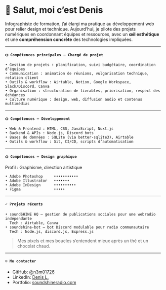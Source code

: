 # 👋 Salut, moi c’est Denis

Infographiste de formation, j’ai élargi ma pratique au développement web pour relier design et technique. Aujourd’hui, je pilote des projets numériques en coordonnant équipes et ressources, avec un **œil esthétique** et une **compréhension concrète** des technologies impliquées.

---

#### `⛭ Compétences principales – Chargé de projet`

```
• Gestion de projets : planification, suivi budgétaire, coordination d’équipes  
• Communication : animation de réunions, vulgarisation technique, relation client  
• Outils & workflow : Airtable, Notion, Google Workspace, Slack/Discord, Canva  
• Organisation : structuration de livrables, priorisation, respect des échéances  
• Culture numérique : design, web, diffusion audio et contenus multimédias  
```

---

#### `⛭ Compétences – Développement`

```
• Web & Frontend : HTML, CSS, JavaScript, Nuxt.js  
• Backend & APIs : Node.js, Discord bots  
• Bases de données : SQLite (via better-sqlite3), Airtable  
• Outils & workflow : Git, CI/CD, scripts d’automatisation  
```

---

#### `⛭ Compétences – Design graphique`

Profil : Graphisme, direction artistique

```
• Adobe Photoshop     •••••••••••
• Adobe Illustrator   •••••••
• Adobe InDesign      ••••••••••
• Figma               •••••
```

---

#### `✓ Projets récents`

```
• soundSHINE HQ — gestion de publications sociales pour une webradio indépendante 
  Tech : Airtable, Canva  
• soundshine-bot — bot Discord modulable pour radio communautaire  
  Tech : Node.js, discord.js, Express.js 
```

> Mes pixels et mes boucles s’entendent mieux après un thé et un chocolat chaud.

---

#### `☺︎ Me contacter`
- GitHub: [@n3m01726](https://github.com/n3m01726)  
- LinkedIn: [Denis L.]([#](https://www.linkedin.com/in/denis-l-840a8217b/))  
- Portfolio: [soundshineradio.com](soundshineradio.com)
